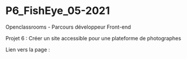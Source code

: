 # P6_FishEye_05-2021
Openclassrooms - Parcours développeur Front-end

Projet 6 : Créer un site accessible pour une plateforme de photographes

Lien vers la page : 